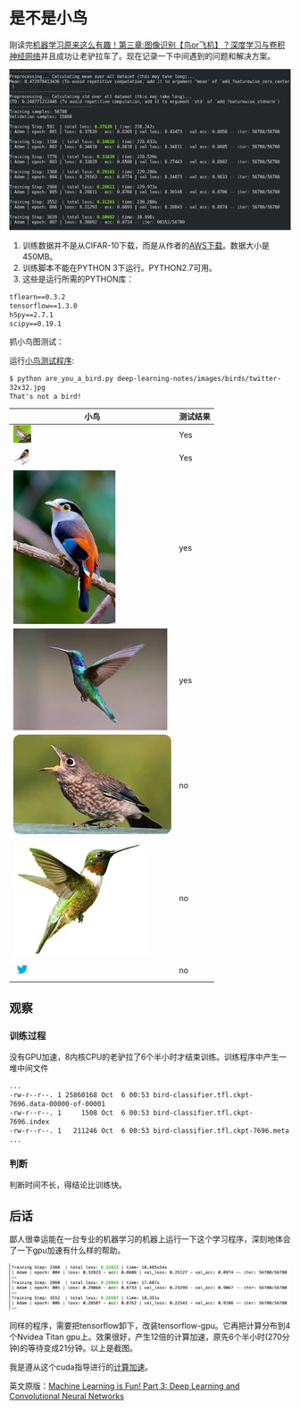 # 是不是小鸟

刚读完[机器学习原来这么有趣！第三章:图像识别【鸟or飞机】？深度学习与卷积神经网络](https://zhuanlan.zhihu.com/p/24524583)并且成功让老驴拉车了。现在记录一下中间遇到的问题和解决方案。

![running](https://github.com/chfw/deep-learning-notes/raw/master/images/bird-1.png)


1. 训练数据并不是从CIFAR-10下载，而是从作者的[AWS下载](https://medium.com/@ageitgey/good-question-a095787c12f1)。数据大小是450MB。
1. 训练脚本不能在PYTHON 3下运行。PYTHON2.7可用。
1. 这些是运行所需的PYTHON库：

```
tflearn==0.3.2
tensorflow==1.3.0
h5py==2.7.1
scipy==0.19.1
```

抓小鸟图测试：

运行[小鸟测试程序](https://gist.github.com/ageitgey/a40dded08e82e59724c70da23786bbf0):

```shell
$ python are_you_a_bird.py deep-learning-notes/images/birds/twitter-32x32.jpg 
That's not a bird!
```

|小鸟|测试结果|
|---|---|
|![bird1](https://github.com/chfw/deep-learning-notes/raw/master/images/birds/bird-32x32.png)| Yes  |
|![bird2](https://github.com/chfw/deep-learning-notes/raw/master/images/birds/bird2-32x32.png)| Yes |
|![big-bird](https://github.com/chfw/deep-learning-notes/raw/master/images/birds/bird.jpg)| yes|
|![big-bird2](https://github.com/chfw/deep-learning-notes/raw/master/images/birds/bird2.jpg)| yes|
|![big-bird3](https://github.com/chfw/deep-learning-notes/raw/master/images/birds/bird3.jpg)| no|
|![big-bird4](https://github.com/chfw/deep-learning-notes/raw/master/images/birds/bird4.jpg)| no|
|![twitter](https://github.com/chfw/deep-learning-notes/raw/master/images/birds/twitter-32x32.jpg)| no|


## 观察

### 训练过程

没有GPU加速，8内核CPU的老驴拉了6个半小时才结束训练。训练程序中产生一堆中间文件

```
...
-rw-r--r--. 1 25860168 Oct  6 00:53 bird-classifier.tfl.ckpt-7696.data-00000-of-00001
-rw-r--r--. 1     1508 Oct  6 00:53 bird-classifier.tfl.ckpt-7696.index
-rw-r--r--. 1   211246 Oct  6 00:53 bird-classifier.tfl.ckpt-7696.meta
...
```

### 判断

判断时间不长，得结论比训练快。

## 后话

鄙人很幸运能在一台专业的机器学习的机器上运行一下这个学习程序，深刻地体会了一下gpu加速有什么样的帮助。

![running](https://github.com/chfw/deep-learning-notes/raw/master/images/bird-2.png)

同样的程序，需要把tensorflow卸下，改装tensorflow-gpu。它再把计算分布到4个Nvidea Titan gpu上。效果很好，产生12倍的计算加速，原先6个半小时(270分钟)的等待变成21分钟。以上是截图。

我是遵从这个cuda指导进行的[计算加速](https://www.nvidia.com/en-us/data-center/gpu-accelerated-applications/tensorflow/)。

英文原版：[Machine Learning is Fun! Part 3: Deep Learning and Convolutional Neural Networks](https://medium.com/@ageitgey/machine-learning-is-fun-part-3-deep-learning-and-convolutional-neural-networks-f40359318721)